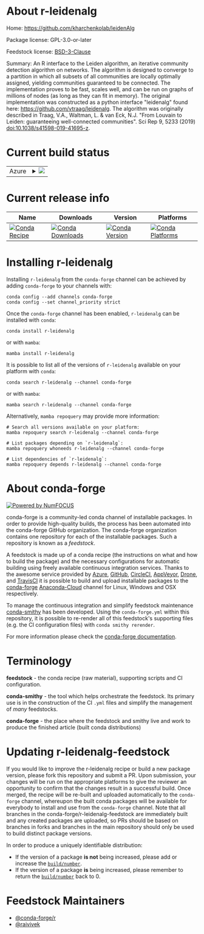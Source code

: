 About r-leidenalg
=================

Home: https://github.com/kharchenkolab/leidenAlg

Package license: GPL-3.0-or-later

Feedstock license: [BSD-3-Clause](https://github.com/conda-forge/r-leidenalg-feedstock/blob/main/LICENSE.txt)

Summary: An R interface to the Leiden algorithm, an iterative community detection algorithm on networks. The algorithm is designed to converge to a partition in which all subsets of all communities are locally optimally assigned, yielding communities guaranteed to be connected. The implementation proves to be fast, scales well, and can be run on graphs of millions of nodes (as long as they can fit in memory). The original implementation was constructed as a python interface "leidenalg" found here: <https://github.com/vtraag/leidenalg>. The algorithm was originally described in Traag, V.A., Waltman, L. & van Eck, N.J. "From Louvain to Leiden: guaranteeing well-connected communities". Sci Rep 9, 5233 (2019) <doi:10.1038/s41598-019-41695-z>.

Current build status
====================


<table>
    
  <tr>
    <td>Azure</td>
    <td>
      <details>
        <summary>
          <a href="https://dev.azure.com/conda-forge/feedstock-builds/_build/latest?definitionId=14886&branchName=main">
            <img src="https://dev.azure.com/conda-forge/feedstock-builds/_apis/build/status/r-leidenalg-feedstock?branchName=main">
          </a>
        </summary>
        <table>
          <thead><tr><th>Variant</th><th>Status</th></tr></thead>
          <tbody><tr>
              <td>linux_64</td>
              <td>
                <a href="https://dev.azure.com/conda-forge/feedstock-builds/_build/latest?definitionId=14886&branchName=main">
                  <img src="https://dev.azure.com/conda-forge/feedstock-builds/_apis/build/status/r-leidenalg-feedstock?branchName=main&jobName=linux&configuration=linux_64_" alt="variant">
                </a>
              </td>
            </tr><tr>
              <td>osx_64</td>
              <td>
                <a href="https://dev.azure.com/conda-forge/feedstock-builds/_build/latest?definitionId=14886&branchName=main">
                  <img src="https://dev.azure.com/conda-forge/feedstock-builds/_apis/build/status/r-leidenalg-feedstock?branchName=main&jobName=osx&configuration=osx_64_" alt="variant">
                </a>
              </td>
            </tr><tr>
              <td>win_64</td>
              <td>
                <a href="https://dev.azure.com/conda-forge/feedstock-builds/_build/latest?definitionId=14886&branchName=main">
                  <img src="https://dev.azure.com/conda-forge/feedstock-builds/_apis/build/status/r-leidenalg-feedstock?branchName=main&jobName=win&configuration=win_64_" alt="variant">
                </a>
              </td>
            </tr>
          </tbody>
        </table>
      </details>
    </td>
  </tr>
</table>

Current release info
====================

| Name | Downloads | Version | Platforms |
| --- | --- | --- | --- |
| [![Conda Recipe](https://img.shields.io/badge/recipe-r--leidenalg-green.svg)](https://anaconda.org/conda-forge/r-leidenalg) | [![Conda Downloads](https://img.shields.io/conda/dn/conda-forge/r-leidenalg.svg)](https://anaconda.org/conda-forge/r-leidenalg) | [![Conda Version](https://img.shields.io/conda/vn/conda-forge/r-leidenalg.svg)](https://anaconda.org/conda-forge/r-leidenalg) | [![Conda Platforms](https://img.shields.io/conda/pn/conda-forge/r-leidenalg.svg)](https://anaconda.org/conda-forge/r-leidenalg) |

Installing r-leidenalg
======================

Installing `r-leidenalg` from the `conda-forge` channel can be achieved by adding `conda-forge` to your channels with:

```
conda config --add channels conda-forge
conda config --set channel_priority strict
```

Once the `conda-forge` channel has been enabled, `r-leidenalg` can be installed with `conda`:

```
conda install r-leidenalg
```

or with `mamba`:

```
mamba install r-leidenalg
```

It is possible to list all of the versions of `r-leidenalg` available on your platform with `conda`:

```
conda search r-leidenalg --channel conda-forge
```

or with `mamba`:

```
mamba search r-leidenalg --channel conda-forge
```

Alternatively, `mamba repoquery` may provide more information:

```
# Search all versions available on your platform:
mamba repoquery search r-leidenalg --channel conda-forge

# List packages depending on `r-leidenalg`:
mamba repoquery whoneeds r-leidenalg --channel conda-forge

# List dependencies of `r-leidenalg`:
mamba repoquery depends r-leidenalg --channel conda-forge
```


About conda-forge
=================

[![Powered by
NumFOCUS](https://img.shields.io/badge/powered%20by-NumFOCUS-orange.svg?style=flat&colorA=E1523D&colorB=007D8A)](https://numfocus.org)

conda-forge is a community-led conda channel of installable packages.
In order to provide high-quality builds, the process has been automated into the
conda-forge GitHub organization. The conda-forge organization contains one repository
for each of the installable packages. Such a repository is known as a *feedstock*.

A feedstock is made up of a conda recipe (the instructions on what and how to build
the package) and the necessary configurations for automatic building using freely
available continuous integration services. Thanks to the awesome service provided by
[Azure](https://azure.microsoft.com/en-us/services/devops/), [GitHub](https://github.com/),
[CircleCI](https://circleci.com/), [AppVeyor](https://www.appveyor.com/),
[Drone](https://cloud.drone.io/welcome), and [TravisCI](https://travis-ci.com/)
it is possible to build and upload installable packages to the
[conda-forge](https://anaconda.org/conda-forge) [Anaconda-Cloud](https://anaconda.org/)
channel for Linux, Windows and OSX respectively.

To manage the continuous integration and simplify feedstock maintenance
[conda-smithy](https://github.com/conda-forge/conda-smithy) has been developed.
Using the ``conda-forge.yml`` within this repository, it is possible to re-render all of
this feedstock's supporting files (e.g. the CI configuration files) with ``conda smithy rerender``.

For more information please check the [conda-forge documentation](https://conda-forge.org/docs/).

Terminology
===========

**feedstock** - the conda recipe (raw material), supporting scripts and CI configuration.

**conda-smithy** - the tool which helps orchestrate the feedstock.
                   Its primary use is in the construction of the CI ``.yml`` files
                   and simplify the management of *many* feedstocks.

**conda-forge** - the place where the feedstock and smithy live and work to
                  produce the finished article (built conda distributions)


Updating r-leidenalg-feedstock
==============================

If you would like to improve the r-leidenalg recipe or build a new
package version, please fork this repository and submit a PR. Upon submission,
your changes will be run on the appropriate platforms to give the reviewer an
opportunity to confirm that the changes result in a successful build. Once
merged, the recipe will be re-built and uploaded automatically to the
`conda-forge` channel, whereupon the built conda packages will be available for
everybody to install and use from the `conda-forge` channel.
Note that all branches in the conda-forge/r-leidenalg-feedstock are
immediately built and any created packages are uploaded, so PRs should be based
on branches in forks and branches in the main repository should only be used to
build distinct package versions.

In order to produce a uniquely identifiable distribution:
 * If the version of a package **is not** being increased, please add or increase
   the [``build/number``](https://docs.conda.io/projects/conda-build/en/latest/resources/define-metadata.html#build-number-and-string).
 * If the version of a package **is** being increased, please remember to return
   the [``build/number``](https://docs.conda.io/projects/conda-build/en/latest/resources/define-metadata.html#build-number-and-string)
   back to 0.

Feedstock Maintainers
=====================

* [@conda-forge/r](https://github.com/conda-forge/r/)
* [@raivivek](https://github.com/raivivek/)

